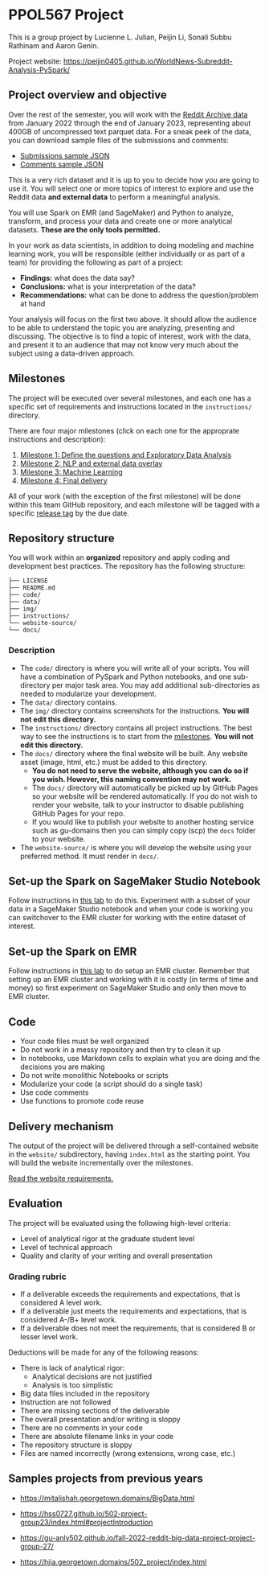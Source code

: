 # PPOL567 Project

This is a group project by Lucienne L. Julian, Peijin Li, Sonali Subbu Rathinam and Aaron Genin.

Project website: https://peijin0405.github.io/WorldNews-Subreddit-Analysis-PySpark/

## Project overview and objective

Over the rest of the semester, you will work with the [Reddit Archive data](https://files.pushshift.io/reddit/) from January 2022 through the end of January 2023, representing about 400GB of uncompressed text parquet data. For a sneak peek of the data, you can download sample files of the submissions and comments:

* [Submissions sample JSON](https://files.pushshift.io/reddit/submissions/sample.json)
* [Comments sample JSON](https://files.pushshift.io/reddit/comments/sample_data.json)

This is a very rich dataset and it is up to you to decide how you are going to use it. You will select one or more topics of interest to explore and use the Reddit data **and external data** to perform a meaningful analysis. 

You will use Spark on EMR (and SageMaker) and Python to analyze, transform, and process your data and create one or more analytical datasets. **These are the only tools permitted.**

In your work as data scientists, in addition to doing modeling and machine learning work, you will be responsible (either individually or as part of a team) for providing the following as part of a project:

* **Findings:** what does the data say?
* **Conclusions:** what is your interpretation of the data?
* **Recommendations:** what can be done to address the question/problem at hand

Your analysis will focus on the first two above. It should allow the audience to be able to understand the topic you are analyzing, presenting and discussing. The objective is to find a topic of interest, work with the data, and present it to an audience that may not know very much about the subject using a data-driven approach.

## Milestones

The project will be executed over several milestones, and each one has a specific set of requirements and instructions located in the `instructions/` directory.

There are four major milestones (click on each one for the approprate instructions and description):

1. [Milestone 1: Define the questions and Exploratory Data Analysis](instructions/eda.md)
1. [Milestone 2: NLP and external data overlay](instructions/nlp.md)
1. [Milestone 3: Machine Learning](instructions/ml.md)
1. [Milestone 4: Final delivery](instructions/final.md)

All of your work (with the exception of the first milestone) will be done within this team GitHub repository, and each milestone will be tagged with a specific [release tag](https://docs.github.com/en/repositories/releasing-projects-on-github/managing-releases-in-a-repository) by the due date.  

## Repository structure

You will work within an **organized** repository and apply coding and development best practices. The repository has the following structure:

```.
├── LICENSE
├── README.md
├── code/
├── data/
├── img/
├── instructions/
└── website-source/
└── docs/
```

### Description

* The `code/` directory is where you will write all of your scripts. You will have a combination of PySpark and Python notebooks, and one sub-directory per major task area. You may add additional sub-directories as needed to modularize your development.
* The `data/` directory contains.
* The `img/` directory contains screenshots for the instructions. **You will not edit this directory.** 
* The `instructions/` directory contains all project instructions. The best way to see the instructions is to start from the [milestones](#milestones). **You will not edit this directory.** 
* The `docs/` directory where the final website will be built. Any website asset (image, html, etc.) must be added to this directory.
    - **You do not need to serve the website, although you can do so if you wish. However, this naming convention may not work.**
    - The `docs/` directory will automatically be picked up by GitHub Pages so your website will be rendered automatically. If you do not wish to render your website, talk to your instructor to disable publishing GitHub Pages for your repo.
    - If you would like to publish your website to another hosting service such as gu-domains then you can simply copy (scp) the `docs` folder to your website.
* The `website-source/` is where you will develop the website using your preferred method. It must render in `docs/`.

## Set-up the Spark on SageMaker Studio Notebook

Follow instructions in [this lab](https://classroom.github.com/a/L_WtbRi3) to do this. Experiment with a subset of your data in a SageMaker Studio notebook and when your code is working you can switchover to the EMR cluster for working with the entire dataset of interest.

## Set-up the Spark on EMR

Follow instructions in [this lab](https://aa1603.georgetown.domains/ppol567/labs/04-labs.html) to do setup an EMR cluster. Remember that setting up an EMR cluster and working with it is costly (in terms of time and money) so first experiment on SageMaker Studio and only then move to EMR cluster.

## Code

* Your code files must be well organized
* Do not work in a messy repository and then try to clean it up
* In notebooks, use Markdown cells to explain what you are doing and the decisions you are making
* Do not write monolithic Notebooks or scripts
* Modularize your code (a script should do a single task)
* Use code comments
* Use functions to promote code reuse


## Delivery mechanism

The output of the project will be delivered through a self-contained website in the `website/` subdirectory, having `index.html` as the starting point. You will build the website incrementally over the milestones.

[Read the website requirements.](instructions/website.md)

## Evaluation

The project will be evaluated using the following high-level criteria:

* Level of analytical rigor at the graduate student level
* Level of technical approach
* Quality and clarity of your writing and overall presentation


### Grading rubric

- If a deliverable exceeds the requirements and expectations, that is considered A level work.
- If a deliverable just meets the requirements and expectations, that is considered A-/B+ level work.
- If a deliverable does not meet the requirements, that is considered B or lesser level work.

Deductions will be made for any of the following reasons:

- There is lack of analytical rigor:
    - Analytical decisions are not justified
    - Analysis is too simplistic
- Big data files included in the repository
- Instruction are not followed
- There are missing sections of the deliverable
- The overall presentation and/or writing is sloppy
- There are no comments in your code
- There are absolute filename links in your code
- The repository structure is sloppy
- Files are named incorrectly (wrong extensions, wrong case, etc.)

## Samples projects from previous years

* https://mitalishah.georgetown.domains/BigData.html

* https://hss0727.github.io/502-project-group23/index.html#projectIntroduction

* https://gu-anly502.github.io/fall-2022-reddit-big-data-project-project-group-27/

* https://hjia.georgetown.domains/502_project/index.html

